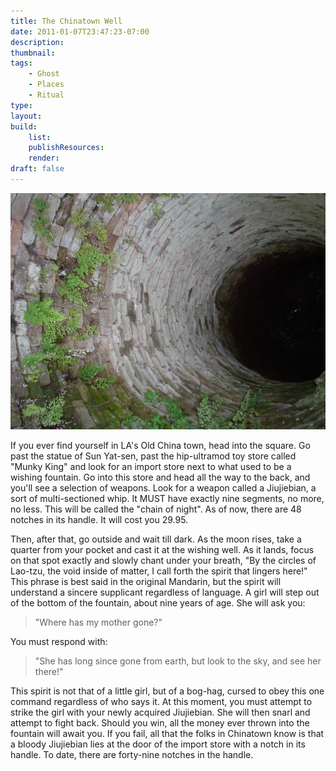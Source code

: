 ```yaml
---
title: The Chinatown Well
date: 2011-01-07T23:47:23-07:00
description:
thumbnail:
tags:
    - Ghost
    - Places
    - Ritual
type:
layout:
build:
    list: 
    publishResources: 
    render: 
draft: false
---
```


![Well](Well.jpg)

If you ever find yourself in LA's Old China town, head into the square. Go past the statue of Sun Yat-sen, past the hip-ultramod toy store called "Munky King" and look for an import store next to what used to be a wishing fountain. Go into this store and head all the way to the back, and you'll see a selection of weapons. Look for a weapon called a Jiujiebian, a sort of multi-sectioned whip. It MUST have exactly nine segments, no more, no less. This will be called the "chain of night". As of now, there are 48 notches in its handle. It will cost you 29.95.

Then, after that, go outside and wait till dark. As the moon rises, take a quarter from your pocket and cast it at the wishing well. As it lands, focus on that spot exactly and slowly chant under your breath, "By the circles of Lao-tzu, the void inside of matter, I call forth the spirit that lingers here!" This phrase is best said in the original Mandarin, but the spirit will understand a sincere supplicant regardless of language. A girl will step out of the bottom of the fountain, about nine years of age. She will ask you:

> "Where has my mother gone?"

You must respond with:

> "She has long since gone from earth, but look to the sky, and see her there!"

This spirit is not that of a little girl, but of a bog-hag, cursed to obey this one command regardless of who says it. At this moment, you must attempt to strike the girl with your newly acquired Jiujiebian. She will then snarl and attempt to fight back. Should you win, all the money ever thrown into the fountain will await you. If you fail, all that the folks in Chinatown know is that a bloody Jiujiebian lies at the door of the import store with a notch in its handle. To date, there are forty-nine notches in the handle.
